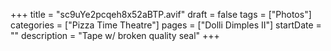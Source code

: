 +++
title = "sc9uYe2pcqeh8x52aBTP.avif"
draft = false
tags = ["Photos"]
categories = ["Pizza Time Theatre"]
pages = ["Dolli Dimples II"]
startDate = ""
description = "Tape w/ broken quality seal"
+++
